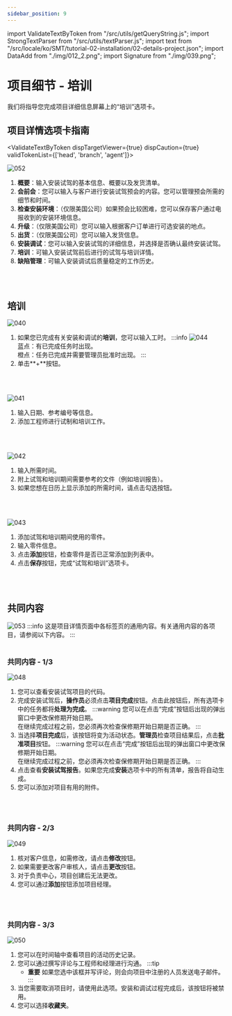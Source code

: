 ```yaml
---
sidebar_position: 9
---
```


import ValidateTextByToken from "/src/utils/getQueryString.js";
import StrongTextParser from "/src/utils/textParser.js";
import text from "/src/locale/ko/SMT/tutorial-02-installation/02-details-project.json";
import DataAdd from "./img/012_2.png";
import Signature from "./img/039.png";

# 项目细节 - 培训

我们将指导您完成项目详细信息屏幕上的“培训”选项卡。

## 项目详情选项卡指南

<ValidateTextByToken dispTargetViewer={true} dispCaution={true} validTokenList={['head', 'branch', 'agent']}>

![052](./img/052.png)
1. **概要**：输入安装试驾的基本信息、概要以及发货清单。
1. **会前会**：您可以输入与客户进行安装试驾预会的内容。您可以管理预会所需的细节和时间。
1. **检查安装环境**：（仅限美国公司）如果预会比较困难，您可以保存客户通过电报收到的安装环境信息。
1. **升级**：（仅限美国公司）您可以输入根据客户订单进行可选安装的地点。
1. **出货**：（仅限美国公司）您可以输入发货信息。
1. **安装调试**：您可以输入安装试驾的详细信息，并选择是否确认最终安装试驾。
1. **培训**：可输入安装试驾前后进行的试驾与培训详情。 
1. **缺陷管理**：可输入安装调试后质量稳定的工作历史。
<br/>
<br/>

## 培训
![040](./img/040.png)
1. 如果您已完成有关安装和调试的**培训**，您可以输入工时。
    :::info
    ![044](./img/044.png)
    <br/>蓝点：有已完成任务时出现。
    <br/>橙点：任务已完成并需要管理员批准时出现。
    :::
1. 单击**+**按钮。
<br/>
<br/>

![041](./img/041.png)
1. 输入日期、参考编号等信息。
1. 添加工程师进行试制和培训工作。
<br/>
<br/>

![042](./img/042.png)
1. 输入所需时间。
1. 附上试驾和培训期间需要参考的文件（例如培训报告）。
1. 如果您想在日历上显示添加的所需时间，请点击勾选按钮。
<br/>
<br/>

![043](./img/043.png)
1. 添加试驾和培训期间使用的零件。
1. 输入零件信息。
1. 点击**添加**按钮，检查零件是否已正常添加到列表中。
1. 点击**保存**按钮，完成“试驾和培训”选项卡。
<br/>
<br/>

## 共同内容

![053](./img/053.png)
:::info
    这是项目详情页面中各标签页的通用内容。有关通用内容的各项目，请参阅以下内容。
:::
<br/>
<br/>

### 共同内容 - 1/3
![048](./img/048.png)
1. 您可以查看安装试驾项目的代码。
1. 完成安装试驾后，**操作员**必须点击**项目完成**按钮。点击此按钮后，所有选项卡中的任务都将**处理为完成**。
    :::warning
    您可以在点击“完成”按钮后出现的弹出窗口中更改保修期开始日期。
    <br/>在继续完成过程之前，您必须再次检查保修期开始日期是否正确。
    :::
1. 当选择**项目完成**后，该按钮将变为活动状态。**管理员**检查项目结果后，点击**批准项目**按钮。
    :::warning
    您可以在点击“完成”按钮后出现的弹出窗口中更改保修期开始日期。
    <br/>在继续完成过程之前，您必须再次检查保修期开始日期是否正确。
    :::
1. 点击查看**安装试驾报告**。如果您完成**安装**选项卡中的所有清单，报告将自动生成。
1. 您可以添加对项目有用的附件。
<br/>
<br/>

### 共同内容 - 2/3
![049](./img/049.png)
1. 核对客户信息，如需修改，请点击**修改**按钮。
1. 如果需要更改客户审核人，请点击**更改**按钮。
1. 对于负责中心，项目创建后无法更改。
1. 您可以通过**添加**按钮添加项目经理。
<br/>
<br/>

### 共同内容 - 3/3
![050](./img/050.png)
1. 您可以在时间轴中查看项目的活动历史记录。
1. 您可以通过撰写评论与工程师和经理进行沟通。
    :::tip
    - **重要** 如果您选中该框并写评论，则会向项目中注册的人员发送电子邮件。
    :::
1. 当您需要取消项目时，请使用此选项。安装和调试过程完成后，该按钮将被禁用。
1. 您可以选择**收藏夹**。
</ValidateTextByToken>






